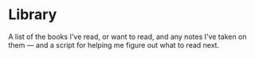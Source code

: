 
Library
=======

A list of the books I've read, or want to read, and any notes I've taken on them — and a script for helping me figure out what to read next.
